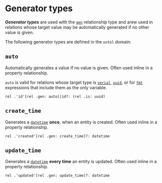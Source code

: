 # Generator types

***Generator types*** are used with the [`gen`](relation_types.md#gen) relationship type and arew used in relations whose target value may be automatically generated if no other value is given.

The following generator types are defined in the `ontol` domain:


## `auto`

Automatically generates a value if no value is given. Often used inline in a property relationship.

`auto` is valid for relations whose target type is [`serial`](primitives.md#serial), [`uuid`](primitives.md#uuid), or for [`fmt`](fmt.md) expressions that include them as the only variable.

```ontol
rel .'id'[rel .gen: auto]|id?: (rel .is: uuid)
```


## `create_time`

Generates a [`datetime`](primitives.md#datetime) **once**, when an entity is created.
Often used inline in a property relationship.

```ontol
rel .'created'[rel .gen: create_time]?: datetime
```


## `update_time`

Generates a [`datetime`](primitives.md#datetime) **every time** an entity is updated.
Often used inline in a property relationship.

```ontol
rel .'updated'[rel .gen: update_time]?: datetime
```
